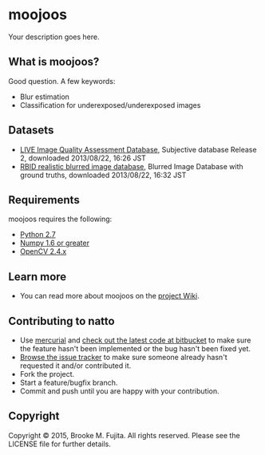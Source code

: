 # moojoos
Your description goes here.

## What is moojoos?
Good question. A few keywords:

-  Blur estimation
-  Classification for underexposed/underexposed images 

## Datasets

-  [LIVE Image Quality Assessment Database](http://live.ece.utexas.edu/research/quality/subjective.htm), Subjective database Release 2, downloaded 2013/08/22, 16:26 JST 
-  [RBID realistic blurred image database](http://www02.lps.ufrj.br/~eduardo/eduardo_oficial/ImageDatabase.htm), Blurred Image Database with ground truths, downloaded 2013/08/22, 16:32 JST

## Requirements
moojoos requires the following:

-  [Python 2.7](http://docs.python.org/release/2.7.5/)
-  [Numpy 1.6 or greater](http://www.scipy.org/scipylib/download.html)
-  [OpenCV 2.4.x](http://opencv.org/downloads.html)

## Learn more 
- You can read more about moojoos on the [project Wiki](https://bitbucket.org/buruzaemon/moojoos/wiki/Home).

## Contributing to natto
-  Use [mercurial](http://mercurial.selenic.com/) and [check out the latest code at bitbucket](https://bitbucket.org/buruzaemon/moojoos/src/) to make sure the feature hasn't been implemented or the bug hasn't been fixed yet.
-  [Browse the issue tracker](https://bitbucket.org/buruzaemon/moojoos/issues/) to make sure someone already hasn't requested it and/or contributed it.
-  Fork the project.
-  Start a feature/bugfix branch.
-  Commit and push until you are happy with your contribution.

## Copyright
Copyright &copy; 2015, Brooke M. Fujita. All rights reserved. Please see the LICENSE file for further details. 
